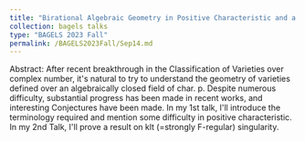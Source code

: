 ```yaml
---
title: "Birational Algebraic Geometry in Positive Characteristic and a Conjecture"
collection: bagels talks
type: "BAGELS 2023 Fall"
permalink: /BAGELS2023Fall/Sep14.md
---
```


Abstract: After recent breakthrough in the Classification of Varieties over complex number, it's natural to try to understand the geometry of varieties defined over an algebraically closed field of char. p. Despite numerous difficulty, substantial progress has been made in recent works, and interesting Conjectures have been made. In my 1st talk, I'll introduce the terminology required and mention some difficulty in positive characteristic. In my 2nd Talk, I'll prove a result on klt (=strongly F-regular) singularity. 

